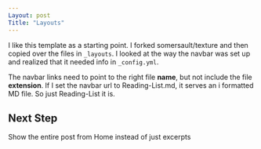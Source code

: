 ```yaml
---
Layout: post
Title: "Layouts"
---
```


I like this template as a starting point. I forked somersault/texture and then copied over the files in `_layouts`. I looked at the way the navbar was set up and realized that it needed info in `_config.yml`. 

The navbar links need to point to the right file **name**, but not include the file **extension**. If I set the navbar url to Reading-List.md, it serves an i formatted MD file. So just Reading-List it is.

## Next Step
Show the entire post from Home instead of just excerpts